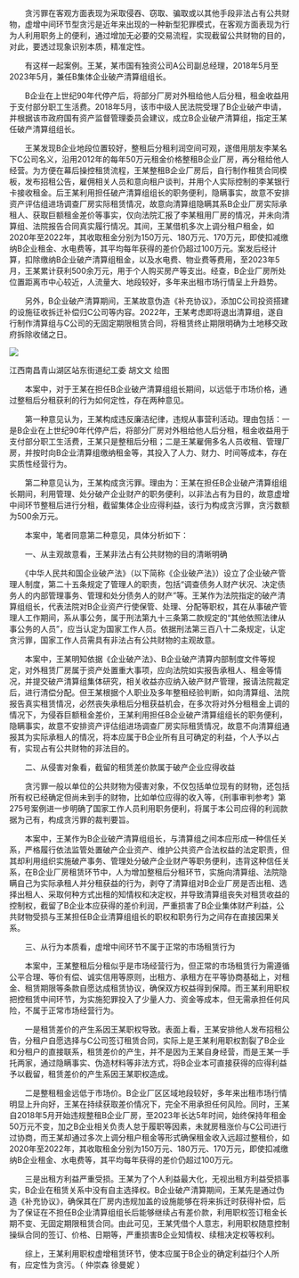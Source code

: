 　　贪污罪在客观方面表现为采取侵吞、窃取、骗取或以其他手段非法占有公共财物，虚增中间环节型贪污是近年来出现的一种新型犯罪模式，在客观方面表现为行为人利用职务上的便利，通过增加无必要的交易流程，实现截留公共财物的目的，对此，要透过现象识别本质，精准定性。

　　有这样一起案例。王某，某市国有独资公司A公司副总经理，2018年5月至2023年5月，兼任B集体企业破产清算组组长。

　　B企业在上世纪90年代停产后，将部分厂房对外租给他人后分租，租金收益用于支付部分职工生活费。2018年5月，该市中级人民法院受理了B企业破产申请，并根据该市政府国有资产监督管理委员会建议，成立B企业破产清算组，指定王某任破产清算组组长。

　　王某发现B企业地段位置较好，整租后分租利润空间可观，遂借用朋友李某名下C公司名义，沿用2012年的每年50万元租金价格整租B企业厂房，再分租给他人经营。为方便在幕后操控租赁流程，王某整租B企业厂房后，自行制作租赁合同模板，发布招租公告，雇佣相关人员和意向租户谈判，并用个人实际控制的李某银行卡接收租金。后王某利用担任破产清算组组长的职务便利，隐瞒事实，故意不安排资产评估组进场调查厂房实际租赁情况，故意向清算组隐瞒其系B企业厂房实际承租人、获取巨额租金差价等事实，仅向法院汇报了李某租用厂房的情况，并未向清算组、法院报告合同真实履行情况。其间，王某借机多次上调分租户租金，如2020年至2022年，其收取租金分别为150万元、180万元、170万元，即使扣减缴纳B企业租金、水电费等，其平均每年获得的差价仍超过100万元。案发后经计算，扣除缴纳B企业破产清算组租金，以及水电费、物业费等费用，至2023年5月，王某累计获利500余万元，用于个人购买房产等支出。经查，B企业厂房所处位置距离市中心较近，人流量大、地段较好，多年来出租市场行情呈上升趋势。

　　另外，B企业破产清算期间，王某故意伪造《补充协议》，添加C公司投资搭建的设施征收拆迁补偿归C公司等内容。2022年，王某考虑即将退出清算组，遂自行制作清算组与C公司的无固定期限租赁合同，将租赁终止期限明确为土地移交政府拆除收储之日。

![](https://www.ccdi.gov.cn/hdjln/ywtt/202406/W020240628358573570633.jpeg)

江西南昌青山湖区站东街道纪工委 胡文文 绘图

　　本案中，对于王某在担任B企业破产清算组组长期间，以远低于市场价格，通过整租后分租获利的行为如何定性，存在两种意见。

　　第一种意见认为，王某构成违反廉洁纪律，违规从事营利活动。理由包括：一是B企业在上世纪90年代停产后，将部分厂房对外租给他人后分租，租金收益用于支付部分职工生活费，王某只是整租后分租；二是王某雇佣多名人员收租、管理厂房，并按时向B企业清算组缴纳租金等，其投入了人力、财力、时间等成本，存在实质性经营行为。

　　第二种意见认为，王某构成贪污罪。理由为：王某在担任B企业破产清算组组长期间，利用管理、处分破产企业财产的职务便利，以非法占有为目的，故意虚增中间环节整租后进行分租，截留集体企业应得利益，该行为构成贪污罪，贪污数额为500余万元。

　　本案中，笔者同意第二种意见，具体分析如下：

　　一、从主观故意看，王某非法占有公共财物的目的清晰明确

　　《中华人民共和国企业破产法》（以下简称《企业破产法》）设立了企业破产管理人制度，第二十五条规定了管理人的职责，包括“调查债务人财产状况、决定债务人的内部管理事务、管理和处分债务人的财产”等。王某作为法院指定的破产清算组组长，代表法院对B企业资产行使保管、处理、分配等职权，其在从事破产管理人工作期间，系从事公务，属于刑法第九十三条第二款规定的“其他依照法律从事公务的人员”，应当认定为国家工作人员。依据刑法第三百八十二条规定，认定贪污罪，国家工作人员需具有非法占有公共财物的主观故意。

　　本案中，王某明知依据《企业破产法》、B企业破产清算内部制度文件等规定，对外租赁厂房属于资产处置重大事项，应向法院如实报告承租人、租金等情况，并提交破产清算组集体研究，相关收益亦应纳入破产财产管理，报请法院裁定后，进行清偿分配。但王某根据个人职业及多年整租经验判断，如向清算组、法院报告真实租赁情况，必然丧失承租后分租获益机会，在多次将对外分租租金上调的情况下，为侵吞巨额租金差价，王某利用担任B企业破产清算组组长的职务便利，隐瞒事实，故意不安排资产评估组进场调查厂房实际租赁情况，故意不向清算组通报其为实际承租人的情况，将本应属于B企业所有且可确定的利益，个人予以占有，实现占有公共财物的非法目的。

　　二、从侵害对象看，截留的租赁差价款属于破产企业应得收益

　　贪污罪一般以单位的公共财物为侵害对象，不仅包括单位现有的财物，还包括所有权已经确定但尚未到手的财物，比如单位应得的收入等，《刑事审判参考》第275号案例进一步明确了国家工作人员利用职务便利，将属于本公司应得的利润款据为己有，构成贪污罪的裁判要旨。

　　本案中，王某作为B企业破产清算组组长，与清算组之间本应形成一种信任关系，严格履行依法监管处置破产企业资产、维护公共资产合法权益的法定职责，但其却利用组织实施破产事务、管理处分破产企业财产等职务便利，违背这种信任关系，在B企业厂房租赁环节中，人为增加整租后分租环节，实施向清算组、法院隐瞒自己为实际承租人并分租获益的行为，剥夺了清算组对B企业厂房是否出租、选择出租人、采取何种方式出租的知情权和决定权，并导致清算组丧失对租赁收益的控制权，截留了B企业本应获得的差价利润，严重损害了B企业集体财产利益，公共财物受损与王某担任B企业清算组组长的职权和职务行为之间存在直接因果关系。

　　三、从行为本质看，虚增中间环节不属于正常的市场租赁行为

　　本案中，王某整租后分租似乎是市场经营行为，但正常的市场租赁行为需遵循公平合理、等价有偿、诚实信用等原则，出租方、承租方在平等协商基础上，对租金、租赁期限等条款自愿达成租赁协议，确保双方权益得到保障。而王某利用职权把控租赁中间环节，为实施犯罪投入了少量人力、资金等成本，但无需承担任何风险，不属于正常市场经营行为。

　　一是租赁差价的产生系因王某职权导致。表面上看，王某安排他人发布招租公告，分租户自愿选择与C公司签订租赁合同，实际上是王某利用职权割裂了B企业和分租户的直接联系，租赁差价的产生，并不是因为王某自身经营，而是王某一手托两家，通过隐瞒事实、伪造材料等非法方式，将B企业本可直接获得的应得利益予以截留，租赁差价的产生系因王某职权造成。

　　二是整租租金远低于市场价。B企业厂区区域地段较好，多年来出租市场行情明显上升向好，王某在持续获取差价情况下，完全不用承担任何风险。同时，王某自2018年5月开始违规整租B企业厂房，至2023年长达5年时间，始终保持年租金50万元不变，加之B企业相关负责人怠于履职等因素，未就房租涨价与C公司进行过协商，而王某却通过多次上调分租户租金等形式确保租金收入远超过整租价，如2020年至2022年，其收取租金分别为150万元、180万元、170万元，即使扣减缴纳B企业租金、水电费等，其平均每年获得的差价仍超过100万元。

　　三是出租方利益严重受损。王某为了个人利益最大化，无视出租方利益受损事实，B企业在租赁关系中没有自主选择权。B企业破产清算期间，王某先是通过伪造《补充协议》，确保其在厂房内违规加盖的设施能够在将来拆迁时获得补偿，后为了保证在不担任B企业清算组组长后能够继续占有差价款，利用职权签订租金长期不变、无固定期限租赁合同。由此可见，王某凭借个人意志，利用职权随意控制操纵合同的签订、价格、日期等，严重损害B企业知情权、续租决定权等权利。

　　综上，王某利用职权虚增租赁环节，使本应属于B企业的确定利益归个人所有，应定性为贪污。（ 仲崇森 徐曼妮 ）